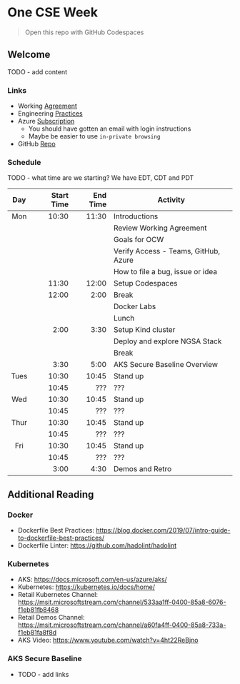 # One CSE Week

> Open this repo with GitHub Codespaces

## Welcome

TODO - add content

### Links

- Working [Agreement](docs/WorkingAgreement.md)
- Engineering [Practices](docs/EngineeringPractices.md)
- Azure [Subscription](https://portal.azure.com)
  - You should have gotten an email with login instructions
  - Maybe be easier to use `in-private browsing`
- GitHub [Repo](https://github.com/retaildevcrews/k8s-quickstart)

### Schedule

TODO - what time are we starting? We have EDT, CDT and PDT

Day   | Start Time | End Time | Activity |
:---: | ---------: | -------: | -------- |
Mon   | 10:30      | 11:30    | Introductions |
|     |            |          | Review Working Agreement |
|     |            |          | Goals for OCW |
|     |            |          | Verify Access - Teams, GitHub, Azure |
|     |            |          | How to file a bug, issue or idea |
|     | 11:30      | 12:00    | Setup Codespaces |
|     | 12:00      | 2:00     | Break |
|     |            |          | Docker Labs |
|     |            |          | Lunch |
|     | 2:00       | 3:30     | Setup Kind cluster |
|     |            |          | Deploy and explore NGSA Stack |
|     |            |          | Break |
|     | 3:30       | 5:00     | AKS Secure Baseline Overview  |
Tues  | 10:30      | 10:45    | Stand up |
|     | 10:45      | ???      | ??? |
Wed   | 10:30      | 10:45    | Stand up |
|     | 10:45      | ???      | ??? |
Thur  | 10:30      | 10:45    | Stand up |
|     | 10:45      | ???      | ??? |
Fri   | 10:30      | 10:45    | Stand up |
|     | 10:45      | ???      | ??? |
|     | 3:00       | 4:30     | Demos and Retro |

## Additional Reading

### Docker

- Dockerfile Best Practices: <https://blog.docker.com/2019/07/intro-guide-to-dockerfile-best-practices/>
- Dockerfile Linter: <https://github.com/hadolint/hadolint>

### Kubernetes

- AKS: <https://docs.microsoft.com/en-us/azure/aks/>
- Kubernetes: <https://kubernetes.io/docs/home/>
- Retail Kubernetes Channel: <https://msit.microsoftstream.com/channel/533aa1ff-0400-85a8-6076-f1eb81fb8468>
- Retail Demos Channel: <https://msit.microsoftstream.com/channel/a60fa4ff-0400-85a8-733a-f1eb81fa8f8d>
- AKS Video: <https://www.youtube.com/watch?v=4ht22ReBjno>

### AKS Secure Baseline

- TODO - add links
